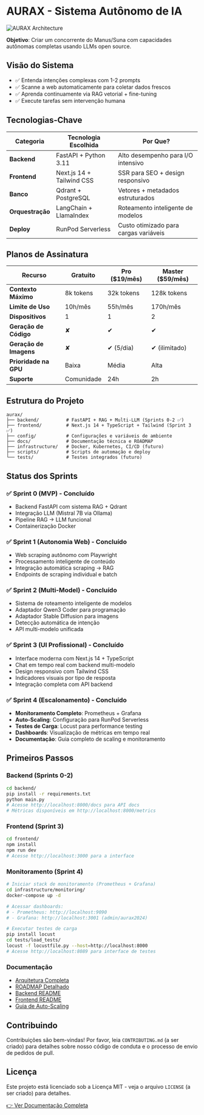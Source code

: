 # AURAX - Sistema Autônomo de IA

![AURAX Architecture](https://i.imgur.com/3Vx5BdR.png) <!-- Substitua por uma imagem real do seu diagrama -->

**Objetivo**: Criar um concorrente do Manus/Suna com capacidades autônomas completas usando LLMs open source.

## Visão do Sistema
- ✅ Entenda intenções complexas com 1-2 prompts
- ✅ Scanne a web automaticamente para coletar dados frescos
- ✅ Aprenda continuamente via RAG vetorial + fine-tuning
- ✅ Execute tarefas sem intervenção humana

## Tecnologias-Chave
| Categoria       | Tecnologia Escolhida      | Por Que?                                      |
|-----------------|---------------------------|-----------------------------------------------|
| **Backend**     | FastAPI + Python 3.11     | Alto desempenho para I/O intensivo            |
| **Frontend**    | Next.js 14 + Tailwind CSS | SSR para SEO + design responsivo              |
| **Banco**       | Qdrant + PostgreSQL       | Vetores + metadados estruturados              |
| **Orquestração**| LangChain + LlamaIndex    | Roteamento inteligente de modelos             |
| **Deploy**      | RunPod Serverless         | Custo otimizado para cargas variáveis         |

## Planos de Assinatura
| Recurso                     | Gratuito | Pro ($19/mês) | Master ($59/mês) |
|-----------------------------|----------|---------------|------------------|
| **Contexto Máximo**         | 8k tokens| 32k tokens    | 128k tokens      |
| **Limite de Uso**           | 10h/mês  | 55h/mês       | 170h/mês         |
| **Dispositivos**            | 1        | 1             | 2                |
| **Geração de Código**       | ✘        | ✔             | ✔                |
| **Geração de Imagens**      | ✘        | ✔ (5/dia)     | ✔ (ilimitado)    |
| **Prioridade na GPU**       | Baixa    | Média         | Alta             |
| **Suporte**                 | Comunidade| 24h          | 2h               |

## Estrutura do Projeto

```
aurax/
├── backend/          # FastAPI + RAG + Multi-LLM (Sprints 0-2 ✅)
├── frontend/         # Next.js 14 + TypeScript + Tailwind (Sprint 3 ✅)
├── config/           # Configurações e variáveis de ambiente
├── docs/             # Documentação técnica e ROADMAP
├── infrastructure/   # Docker, Kubernetes, CI/CD (futuro)
├── scripts/          # Scripts de automação e deploy
└── tests/            # Testes integrados (futuro)
```

## Status dos Sprints

### ✅ Sprint 0 (MVP) - Concluído
- Backend FastAPI com sistema RAG + Qdrant
- Integração LLM (Mistral 7B via Ollama)
- Pipeline RAG → LLM funcional
- Containerização Docker

### ✅ Sprint 1 (Autonomia Web) - Concluído  
- Web scraping autônomo com Playwright
- Processamento inteligente de conteúdo
- Integração automática scraping → RAG
- Endpoints de scraping individual e batch

### ✅ Sprint 2 (Multi-Model) - Concluído
- Sistema de roteamento inteligente de modelos
- Adaptador Qwen3 Coder para programação
- Adaptador Stable Diffusion para imagens
- Detecção automática de intenção
- API multi-modelo unificada

### ✅ Sprint 3 (UI Profissional) - Concluído
- Interface moderna com Next.js 14 + TypeScript
- Chat em tempo real com backend multi-modelo
- Design responsivo com Tailwind CSS
- Indicadores visuais por tipo de resposta
- Integração completa com API backend

### ✅ Sprint 4 (Escalonamento) - Concluído
- **Monitoramento Completo**: Prometheus + Grafana
- **Auto-Scaling**: Configuração para RunPod Serverless
- **Testes de Carga**: Locust para performance testing
- **Dashboards**: Visualização de métricas em tempo real
- **Documentação**: Guia completo de scaling e monitoramento

## Primeiros Passos

### Backend (Sprints 0-2)
```bash
cd backend/
pip install -r requirements.txt
python main.py
# Acesse http://localhost:8000/docs para API docs
# Métricas disponíveis em http://localhost:8000/metrics
```

### Frontend (Sprint 3)  
```bash
cd frontend/
npm install
npm run dev
# Acesse http://localhost:3000 para a interface
```

### Monitoramento (Sprint 4)
```bash
# Iniciar stack de monitoramento (Prometheus + Grafana)
cd infrastructure/monitoring/
docker-compose up -d

# Acessar dashboards:
# - Prometheus: http://localhost:9090
# - Grafana: http://localhost:3001 (admin/aurax2024)

# Executar testes de carga
pip install locust
cd tests/load_tests/
locust -f locustfile.py --host=http://localhost:8000
# Acesse http://localhost:8089 para interface de testes
```

### Documentação
- [Arquitetura Completa](./docs/ARCHITECTURE.md)
- [ROADMAP Detalhado](./docs/ROADMAP.md)
- [Backend README](./backend/README.md)
- [Frontend README](./frontend/README.md)
- [Guia de Auto-Scaling](./docs/SCALING.md)

## Contribuindo
Contribuições são bem-vindas! Por favor, leia `CONTRIBUTING.md` (a ser criado) para detalhes sobre nosso código de conduta e o processo de envio de pedidos de pull.

## Licença
Este projeto está licenciado sob a Licença MIT - veja o arquivo `LICENSE` (a ser criado) para detalhes.

[👉 Ver Documentação Completa](./docs/ARCHITECTURE.md)

